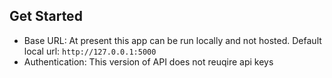 ## Get Started
* Base URL: At present this app can be run locally and not hosted.      Default local url: ``` http://127.0.0.1:5000 ```
* Authentication: This version of API does not reuqire api keys

